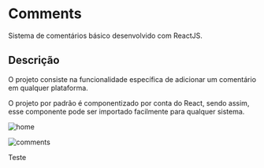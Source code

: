 # Comments
<p aling="center">Sistema de comentários básico desenvolvido com ReactJS.</p>

## Descrição
<p aling="center">O projeto consiste na funcionalidade específica de adicionar um comentário em qualquer plataforma.</p>
<p aling="center">O projeto por padrão é componentizado por conta do React, sendo assim, esse componente pode ser importado facilmente para qualquer sistema.</p>


![home](https://user-images.githubusercontent.com/22685987/147883391-7092056b-c58c-4e56-9028-e06389c10e3e.png)


![comments](https://user-images.githubusercontent.com/22685987/147883532-0bff0acf-6b20-4d91-869b-190ce6b7064d.png)

<p aling="center">Teste</p>
